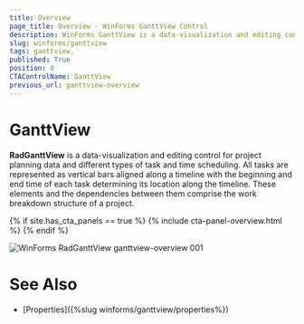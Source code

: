 ```yaml
---
title: Overview 
page_title: Overview - WinForms GanttView Control
description: WinForms GanttView is a data-visualization and editing control for project planning data and different types of task and time scheduling.
slug: winforms/ganttview
tags: ganttview,
published: True
position: 0
CTAControlName: GanttView
previous_url: ganttview-overview 
---
```


# GanttView 

__RadGanttView__ is a data-visualization and editing control for project planning data and different types of task and time scheduling. All tasks are represented as vertical bars aligned along a timeline with the beginning and end time of each task determining its location along the timeline. These elements and the dependencies between them comprise the work breakdown structure of a project.

{% if site.has_cta_panels == true %}
{% include cta-panel-overview.html %}
{% endif %}
        
![WinForms RadGanttView ganttview-overview 001](images/ganttview-overview001.png)

# See Also

* [Properties]({%slug winforms/ganttview/properties%})
